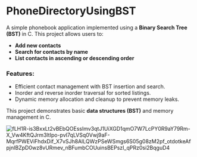 # PhoneDirectoryUsingBST  

A simple phonebook application implemented using a **Binary Search Tree (BST)** in C. This project allows users to:  
- **Add new contacts**  
- **Search for contacts by name**  
- **List contacts in ascending or descending order**  
### Features:  
- Efficient contact management with BST insertion and search.  
- Inorder and reverse inorder traversal for sorted listings.  
- Dynamic memory allocation and cleanup to prevent memory leaks.  

This project demonstrates basic **data structures (BST)** and memory management in C.

![fLH1R-is3BxxLt2vBEbQOEssImv3qtJ1UiXGD1qmO7W7LcPY0R9aY79Rm-X_Vw4KftQJrm3ltIpo-pvI7qLVSq0Vwj9aF-MqrfPWEViFhdxDif_X7vSJh8AlLQWzPSeWSmgs6S05g08zM2pf_otdotkeAfpjnIBZpD0wz8vURmev_nBFumbCOUuinsBEPszI_qPRz0si2BqguD4](https://github.com/user-attachments/assets/742fee7c-8ad0-4368-8163-702327ccb0b8)
